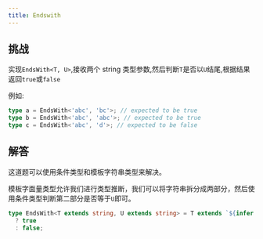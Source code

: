 ```yaml
---
title: Endswith
---
```


## 挑战

实现`EndsWith<T, U>`,接收两个 string 类型参数,然后判断`T`是否以`U`结尾,根据结果返回`true`或`false`

例如:

```typescript
type a = EndsWith<'abc', 'bc'>; // expected to be true
type b = EndsWith<'abc', 'abc'>; // expected to be true
type c = EndsWith<'abc', 'd'>; // expected to be false
```

## 解答

这道题可以使用条件类型和模板字符串类型来解决。

模板字面量类型允许我们进行类型推断，我们可以将字符串拆分成两部分，然后使用条件类型判断第二部分是否等于`U`即可。

```typescript
type EndsWith<T extends string, U extends string> = T extends `${infer _}${U}`
  ? true
  : false;
```
